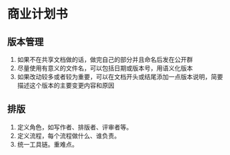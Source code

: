 # 商业计划书
## 版本管理
1. 如果不在共享文档做的话，做完自己的部分并且命名后发在公开群
2. 尽量使用有意义的文件名，可以包括日期或版本号，用语义化版本
3. 如果改动较多或者较为重要，可以在文档开头或结尾添加一点版本说明，简要描述这个版本的主要变更内容和原因
## 排版
1. 定义角色，如写作者、排版者、评审者等。
2. 定义流程，每个流程做什么、谁负责。
3. 统一工具链。重难点。
